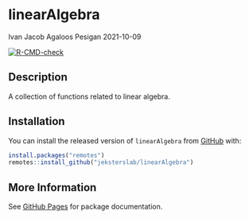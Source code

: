 linearAlgebra
================
Ivan Jacob Agaloos Pesigan
2021-10-09

<!-- README.md is generated from README.Rmd. Please edit that file -->
<!-- badges: start -->

[![R-CMD-check](https://github.com/jeksterslab/linearAlgebra/workflows/R-CMD-check/badge.svg)](https://github.com/jeksterslab/linearAlgebra/actions)
<!-- badges: end -->

## Description

A collection of functions related to linear algebra.

## Installation

You can install the released version of `linearAlgebra` from
[GitHub](https://github.com/jeksterslab/linearAlgebra) with:

``` r
install.packages("remotes")
remotes::install_github("jeksterslab/linearAlgebra")
```

## More Information

See [GitHub
Pages](https://jeksterslab.github.io/linearAlgebra/index.html) for
package documentation.
